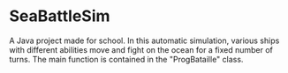 # SeaBattleSim
A Java project made for school.  In this automatic simulation, various ships with different abilities move and fight on the ocean for a fixed number of turns. The main function is contained in the "ProgBataille" class.

